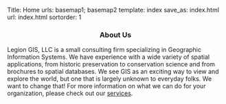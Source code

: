 Title: Home
urls: basemap1; basemap2
template: index
save_as: index.html
url: index.html
sortorder: 1

<center><h3>About Us</h3></center>

Legion GIS, LLC is a small consulting firm specializing in Geographic Information Systems. We have experience with a wide variety of spatial applications, from historic preservation to conservation science and from brochures to spatial databases. We see GIS as an exciting way to view and explore the world, but one that is largely unknown to everyday folks. We want to change that! For more information on what we can do for your organization, please check out our [services](/pages/services.html).